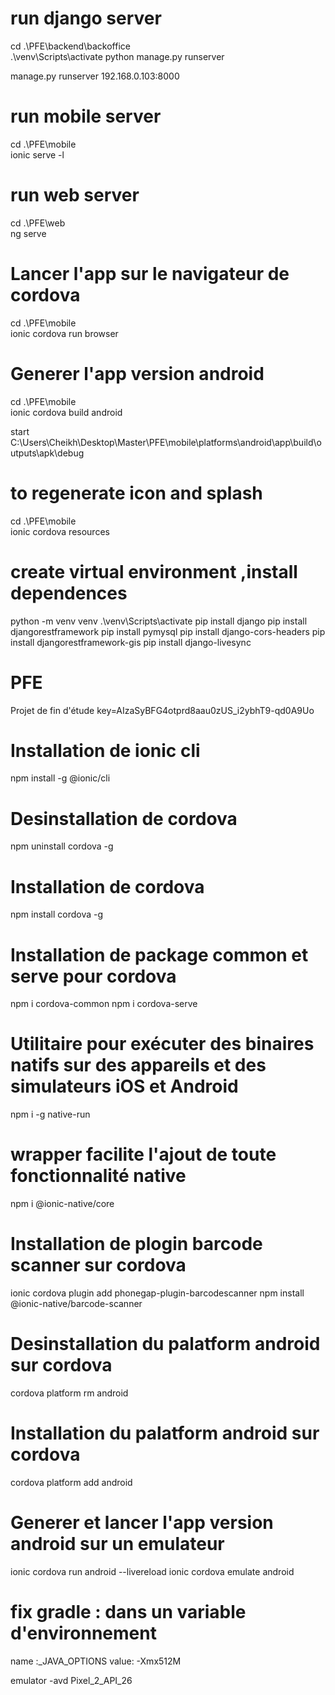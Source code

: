# run django server

cd .\PFE\backend\backoffice\
.\venv\Scripts\activate 
python manage.py runserver

manage.py runserver 192.168.0.103:8000

# run mobile server

cd .\PFE\mobile\
ionic serve -l

# run web server
cd .\PFE\web\
ng serve

# Lancer l'app sur le navigateur de cordova
cd .\PFE\mobile\
ionic cordova run browser

# Generer l'app version android
cd .\PFE\mobile\
ionic cordova build android

start C:\Users\Cheikh\Desktop\Master\PFE\mobile\platforms\android\app\build\outputs\apk\debug

# to regenerate icon and splash

cd .\PFE\mobile\
ionic cordova resources

# create  virtual environment ,install dependences
python -m venv venv 
.\venv\Scripts\activate 
pip install django 
pip install djangorestframework
pip install pymysql
pip install django-cors-headers
pip install djangorestframework-gis
pip install django-livesync

# PFE
Projet de fin d'étude 
key=AIzaSyBFG4otprd8aau0zUS_i2ybhT9-qd0A9Uo

# Installation de ionic cli
npm install -g @ionic/cli

# Desinstallation de cordova
npm uninstall cordova -g

# Installation de cordova
npm install cordova -g 

# Installation de package common et serve pour cordova
npm i cordova-common 
npm i cordova-serve 

# Utilitaire pour exécuter des binaires natifs sur des appareils et des simulateurs iOS et Android
npm i -g native-run   

# wrapper facilite l'ajout de toute fonctionnalité native
npm i @ionic-native/core

# Installation de plogin barcode scanner sur cordova
ionic cordova plugin add phonegap-plugin-barcodescanner
npm install @ionic-native/barcode-scanner

# Desinstallation du palatform android sur cordova
cordova platform rm android

# Installation du palatform android sur cordova
cordova platform add android


# Generer et lancer l'app version android sur un emulateur
ionic cordova run android --livereload
ionic cordova emulate android

# fix gradle : dans un variable d'environnement 
name :_JAVA_OPTIONS
value: -Xmx512M

emulator -avd Pixel_2_API_26